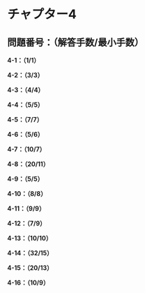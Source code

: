 # チャプター4

## 問題番号：（解答手数/最小手数）

**4-1：（1/1）**

**4-2：（3/3）**

**4-3：（4/4）**

**4-4：（5/5）**

**4-5：（7/7）**

**4-6：（5/6）**

**4-7：（10/7）**

**4-8：（20/11）**

**4-9：（5/5）**

**4-10：（8/8）**

**4-11：（9/9）**

**4-12：（7/9）**

**4-13：（10/10）**

**4-14：（32/15）**

**4-15：（20/13）**

**4-16：（10/9）**
